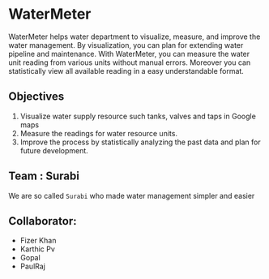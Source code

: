 WaterMeter
==========

WaterMeter helps water department to visualize,  measure, and improve the water management.
By visualization, you can plan for extending water pipeline and maintenance. With WaterMeter, you can
measure the water unit reading from various units without manual errors.
Moreover you can statistically view all available reading in a easy understandable format.

## Objectives

1. Visualize water supply resource such tanks, valves and taps in Google maps
2. Measure the readings for water resource units.
3. Improve the process by statistically analyzing the past data and plan for future development.

## Team :  Surabi

We are so called `Surabi` who made water management simpler and easier

## Collaborator:

* Fizer Khan
* Karthic Pv
* Gopal
* PaulRaj

